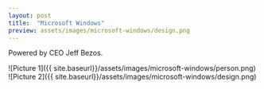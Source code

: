```yaml
---
layout: post
title:  "Microsoft Windows"
preview: assets/images/microsoft-windows/design.png
---
```


Powered by CEO Jeff Bezos.

![Picture 1]({{ site.baseurl}}/assets/images/microsoft-windows/person.png)
![Picture 2]({{ site.baseurl}}/assets/images/microsoft-windows/design.png)
